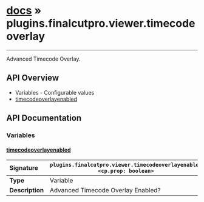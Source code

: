 # [docs](index.md) » plugins.finalcutpro.viewer.timecodeoverlay
---

Advanced Timecode Overlay.

## API Overview
* Variables - Configurable values
 * [timecodeoverlayenabled](#timecodeoverlayenabled)

## API Documentation

### Variables

#### [timecodeoverlayenabled](#timecodeoverlayenabled)
| <span style="float: left;">**Signature**</span> | <span style="float: left;">`plugins.finalcutpro.viewer.timecodeoverlayenabled <cp.prop: boolean>` </span>                                                          |
| -----------------------------------------------------|---------------------------------------------------------------------------------------------------------|
| **Type**                                             | Variable                                                                                         |
| **Description**                                      | Advanced Timecode Overlay Enabled?                                                                                         |

